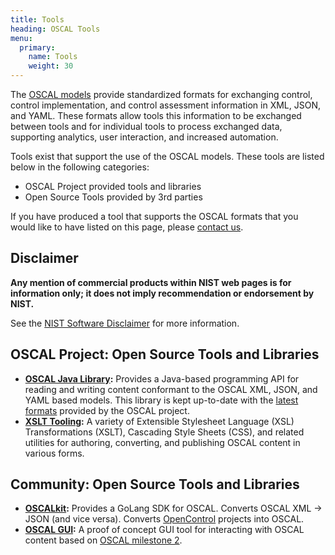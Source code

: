 ```yaml
---
title: Tools
heading: OSCAL Tools
menu:
  primary:
    name: Tools
    weight: 30
---
```


The [OSCAL models](/documentation/schema/) provide standardized formats for exchanging control, control implementation, and control assessment information in XML, JSON, and YAML. These formats allow tools this information to be exchanged between tools and for individual tools to process exchanged data, supporting analytics, user interaction, and increased automation.

Tools exist that support the use of the OSCAL models. These tools are listed below in the following categories:

- OSCAL Project provided tools and libraries
- Open Source Tools provided by 3rd parties

If you have produced a tool that supports the OSCAL formats that you would like to have listed on this page, please [contact us](/contribute/contact/).

## Disclaimer

**Any mention of commercial products within NIST web pages is for information only; it does not imply recommendation or endorsement by NIST.**

See the [NIST Software Disclaimer](https://www.nist.gov/disclaimer) for more information.

## OSCAL Project: Open Source Tools and Libraries

- **[OSCAL Java Library](https://github.com/usnistgov/liboscal-java):** Provides a Java-based programming API for reading and writing content conformant to the OSCAL XML, JSON, and YAML based models. This library is kept up-to-date with the [latest formats](/documentation/schema/) provided by the OSCAL project.
- **[XSLT Tooling](https://github.com/usnistgov/oscal-tools/tree/master/xslt):** A variety of Extensible Stylesheet Language (XSL) Transformations (XSLT), Cascading Style Sheets (CSS), and related utilities for authoring, converting, and publishing OSCAL content in various forms.

## Community: Open Source Tools and Libraries

- **[OSCALkit](https://github.com/docker/oscalkit):** Provides a GoLang SDK for OSCAL. Converts OSCAL XML -> JSON (and vice versa). Converts [OpenControl](https://open-control.org/) projects into OSCAL.
- **[OSCAL GUI](https://github.com/brianrufgsa/OSCAL-GUI):** A proof of concept GUI tool for interacting with OSCAL content based on [OSCAL milestone 2](https://github.com/usnistgov/OSCAL/releases/tag/v1.0.0-milestone2).

